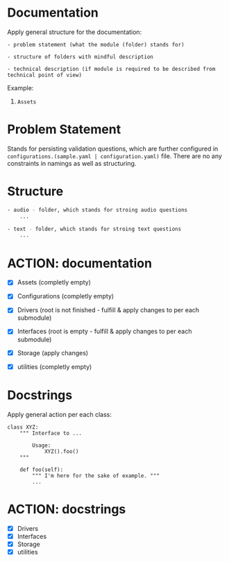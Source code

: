 
# Documentation
Apply general structure for the documentation:

    - problem statement (what the module (folder) stands for)

    - structure of folders with mindful description

    - technical description (if module is required to be described from technical point of view)

Example:
1. `Assets`

# Problem Statement
Stands for persisting validation questions, which are further configured in `configurations.(sample.yaml | configuration.yaml)` file.
There are no any constraints in namings as well as structuring. 

# Structure
```bash
- audio - folder, which stands for stroing audio questions
    ...

- text - folder, which stands for stroing text questions
    ...
```

# ACTION: documentation
- [x] Assets (completly empty)
- [x] Configurations (completly empty)
- [x] Drivers (root is not finished - fulfill & apply changes to per each submodule)
- [x] Interfaces (root is empty - fulfill & apply changes to per each submodule)
- [x] Storage (apply changes)
- [x] utilities (completly empty)


# Docstrings
Apply general action per each class:
```
class XYZ:
    """ Interface to ...

        Usage:
            XYZ().foo()
    """
    
    def foo(self):
        """ I'm here for the sake of example. """
        ...
```

# ACTION: docstrings
- [x] Drivers
- [x] Interfaces
- [x] Storage
- [x] utilities